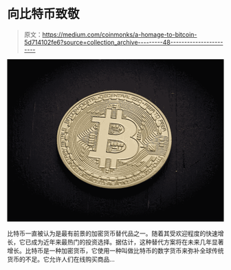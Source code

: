 # 向比特币致敬

> 原文：<https://medium.com/coinmonks/a-homage-to-bitcoin-5d714102fe6?source=collection_archive---------48----------------------->

![](img/e80b8169d4a5c388c948b3d11f57b9be.png)

比特币一直被认为是最有前景的加密货币替代品之一。随着其受欢迎程度的快速增长，它已成为近年来最热门的投资选择。据估计，这种替代方案将在未来几年显著增长。比特币是一种加密货币，它使用一种叫做比特币的数字货币来弥补全球传统货币的不足。它允许人们在线购买商品…